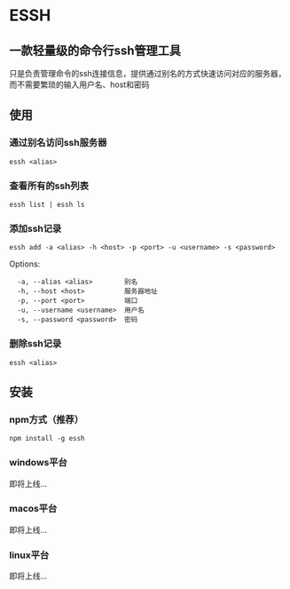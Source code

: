 # ESSH

## 一款轻量级的命令行ssh管理工具
只是负责管理命令的ssh连接信息，提供通过别名的方式快速访问对应的服务器，而不需要繁琐的输入用户名、host和密码

## 使用

### 通过别名访问ssh服务器
```shell
essh <alias>
```

### 查看所有的ssh列表
```shell
essh list | essh ls
```

### 添加ssh记录
```shell
essh add -a <alias> -h <host> -p <port> -u <username> -s <password>
```
Options:
```shell
  -a, --alias <alias>        别名
  -h, --host <host>          服务器地址
  -p, --port <port>          端口
  -u, --username <username>  用户名
  -s, --password <password>  密码
```

### 删除ssh记录
```shell
essh <alias>
```

## 安装

### npm方式（推荐）
```shell
npm install -g essh
```

### windows平台
即将上线...
### macos平台
即将上线...
### linux平台
即将上线...